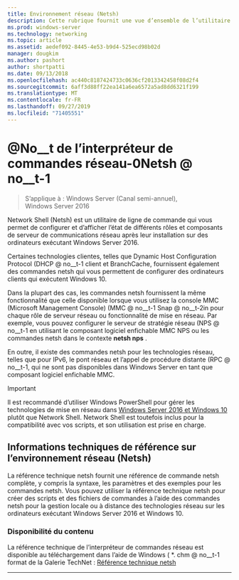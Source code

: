 ```yaml
---
title: Environnement réseau (Netsh)
description: Cette rubrique fournit une vue d’ensemble de l’utilitaire de ligne de commande de l’environnement réseau (Netsh) dans Windows Server 2016.
ms.prod: windows-server
ms.technology: networking
ms.topic: article
ms.assetid: aedef092-8445-4e53-b9d4-525ecd98b02d
manager: dougkim
ms.author: pashort
author: shortpatti
ms.date: 09/13/2018
ms.openlocfilehash: ac440c8187424733c0636cf2013342458f08d2f4
ms.sourcegitcommit: 6aff3d88ff22ea141a6ea6572a5ad8dd6321f199
ms.translationtype: MT
ms.contentlocale: fr-FR
ms.lasthandoff: 09/27/2019
ms.locfileid: "71405551"
---
```

# <a name="network-shell-netsh"></a>@No__t de l’interpréteur de commandes réseau-0Netsh @ no__t-1

>S’applique à : Windows Server (Canal semi-annuel), Windows Server 2016

Network Shell (Netsh) est un utilitaire de ligne de commande qui vous permet de configurer et d’afficher l’état de différents rôles et composants de serveur de communications réseau après leur installation sur des ordinateurs exécutant Windows Server 2016.

Certaines technologies clientes, telles que Dynamic Host Configuration Protocol \(DHCP @ no__t-1 client et BranchCache, fournissent également des commandes netsh qui vous permettent de configurer des ordinateurs clients qui exécutent Windows 10.

Dans la plupart des cas, les commandes netsh fournissent la même fonctionnalité que celle disponible lorsque vous utilisez la console MMC (Microsoft Management Console) \(MMC @ no__t-1 Snap @ no__t-2in pour chaque rôle de serveur réseau ou fonctionnalité de mise en réseau. Par exemple, vous pouvez configurer le serveur de stratégie réseau \(NPS @ no__t-1 en utilisant le composant logiciel enfichable MMC NPS ou les commandes netsh dans le contexte **netsh nps** .

En outre, il existe des commandes netsh pour les technologies réseau, telles que pour IPv6, le pont réseau et l’appel de procédure distante \(RPC @ no__t-1, qui ne sont pas disponibles dans Windows Server en tant que composant logiciel enfichable MMC.

>[!IMPORTANT]
>Il est recommandé d’utiliser Windows PowerShell pour gérer les technologies de mise en réseau dans [Windows Server 2016 et Windows 10](https://technet.microsoft.com/library/mt156917.aspx) plutôt que Network Shell. Network Shell est toutefois inclus pour la compatibilité avec vos scripts, et son utilisation est prise en charge.

## <a name="network-shell-netsh-technical-reference"></a>Informations techniques de référence sur l’environnement réseau (Netsh)

La référence technique netsh fournit une référence de commande netsh complète, y compris la syntaxe, les paramètres et des exemples pour les commandes netsh. Vous pouvez utiliser la référence technique netsh pour créer des scripts et des fichiers de commandes à l’aide des commandes netsh pour la gestion locale ou à distance des technologies réseau sur les ordinateurs exécutant Windows Server 2016 et Windows 10.  
  
### <a name="content-availability"></a>Disponibilité du contenu  
  
La référence technique de l’interpréteur de commandes réseau est disponible au téléchargement dans l’aide de Windows \( *. chm @ no__t-1 format de la Galerie TechNet : [Référence technique netsh](https://gallery.technet.microsoft.com/Netsh-Technical-Reference-c46523dc)  
  
---
